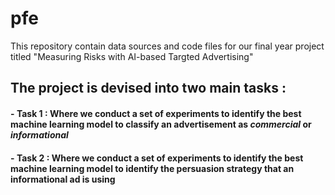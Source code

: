 # pfe
This repository contain data sources and code files for our final year project titled "Measuring Risks with AI-based Targted Advertising"

## The project is devised into two main tasks : 
#### - **Task 1** : Where we conduct a set of experiments to identify the best machine learning model to classify an advertisement as *commercial* or *informational*
#### - **Task 2** : Where we conduct a set of experiments to identify the best machine learning model to identify the persuasion strategy that an informational ad is using
